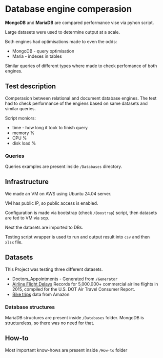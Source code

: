 # Database engine comperasion

**MongoDB** and **MariaDB** are compared performance vise via pyhon script.

Large datasets were used to determine output at a scale.

Both engines had optimisations made to even the odds:

* MongoDB - query optimisation
* Maria - indexes in tables

Similar queries of different types where made to check perfomance of both engines.

## Test description

Comperasion between relational and document database engines.
The test had to check performance of the engiens based on same datasets and similar queries.

Script moniors:

* time - how long it took to finish query
* memory %
* CPU %
* disk load %

### Queries

Queries examples are present inside `/Databases` directory.

## Infrastructure

We made an VM on AWS using Ubuntu 24.04 server.

VM has public IP, so public access is enabled.

Configuration is made via bootstrap (check `/Boostrap`) script, then datasets are fed to VM via scp.

Next the datasets are imported to DBs.

Testing script wrapper is used to run and output result into `csv` and then `xlsx` file.

## Datasets

This Project was testing three different datasets.

* Doctors_Appointments - Generated from `/Generator`
* [Airline Flight Delays](https://mavenanalytics.io/data-playground?order=date_added%2Cdesc&search=airline%20flight)
Records for 5,000,000+ commercial airline flights in 2015, compiled for the U.S. DOT Air Travel Consumer Report.
* [Bike trips](https://s3.amazonaws.com/tripdata/index.html) data from Amazon

### Database structures

MariaDB structures are present inside `/Databases` folder.
MongoDB is structureless, so there was no need for that.

## How-to

Most important know-hows are present inside `/How-to` folder
